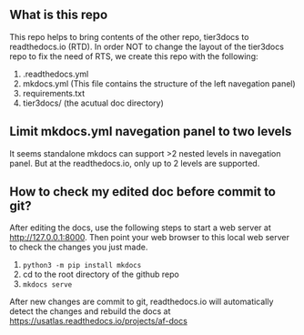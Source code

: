 ## What is this repo
This repo helps to bring contents of the other repo, tier3docs to readthedocs.io (RTD).
In order NOT to change the layout of the tier3docs repo to fix the need of RTS, we create
this repo with the following:

1. .readthedocs.yml
2. mkdocs.yml   (This file contains the structure of the left navegation panel)
3. requirements.txt
3. tier3docs/ (the acutual doc directory)  

## Limit mkdocs.yml navegation panel to two levels
It seems standalone mkdocs can support >2 nested levels in navegation panel. But at the 
readthedocs.io, only up to 2 levels are supported.

## How to check my edited doc before commit to git?
After editing the docs, use the following steps to start a web server at http://127.0.0.1:8000.
Then point your web browser to this local web server to check the changes you just made.

1. `python3 -m pip install mkdocs`
2. cd to the root directory of the github repo
3. `mkdocs serve`

After new changes are commit to git, readthedocs.io will automatically detect the changes and 
rebuild the docs at https://usatlas.readthedocs.io/projects/af-docs
